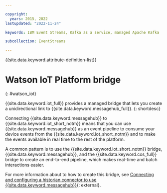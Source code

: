 ```yaml
---

copyright:
  years: 2015, 2022
lastupdated: "2022-11-24"

keywords: IBM Event Streams, Kafka as a service, managed Apache Kafka

subcollection: EventStreams

---
```


{{site.data.keyword.attribute-definition-list}}


# Watson IoT Platform bridge
{: #watson_iot}

{{site.data.keyword.iot_full}} provides a managed bridge that lets you create a unidirectional link to {{site.data.keyword.messagehub_full}}.
{: shortdesc}

Connecting {{site.data.keyword.messagehub}} to {{site.data.keyword.iot_short_notm}} means that you can use {{site.data.keyword.messagehub}} as an event pipeline to consume your device events from the {{site.data.keyword.iot_short_notm}} and to make the events available in real time to the rest of the platform. 

A common pattern is to use the {{site.data.keyword.iot_short_notm}} bridge, {{site.data.keyword.messagehub}}, and the {{site.data.keyword.cos_full}} bridge to create an end-to-end pipeline, which makes real-time and batch interactions easier.

For more information about to how to create this bridge, see [Connecting and configuring a historian connector to use {{site.data.keyword.messagehub}}](https://www.ibm.com/support/knowledgecenter/SSQP8H/iot/platform/reference/dsc/eventstreams.html){: external}.





